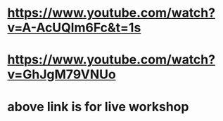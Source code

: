 # https://www.youtube.com/watch?v=A-AcUQlm6Fc&t=1s

# https://www.youtube.com/watch?v=GhJgM79VNUo   

# above link is for live workshop 
